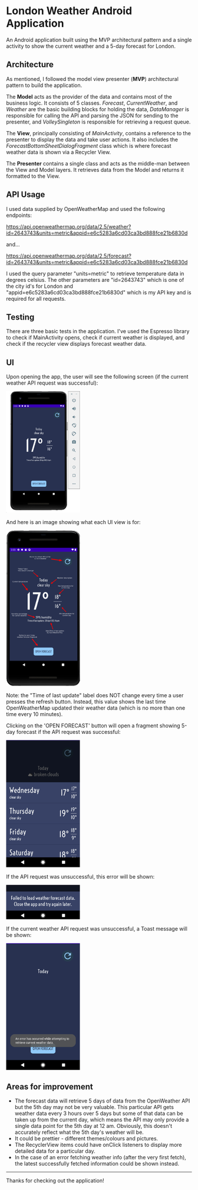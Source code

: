 # London Weather Android Application

An Android application built using the MVP architectural pattern and a single activity to show the current weather and a 5-day forecast for London.

## Architecture

As mentioned, I followed the model view presenter (**MVP**) architectural pattern to build the application. 

The **Model** acts as the provider of the data and contains most of the business logic. It consists of 5 classes. *Forecast*, *CurrentWeather*, and *Weather* are the basic building blocks for holding the data, *DataManager* is responsible for calling the API and parsing the JSON for sending to the presenter, and *VolleySingleton* is responsible for retrieving a request queue. 

The **View**, principally consisting of *MainActivity*, contains a reference to the presenter to display the data and take user actions. It also includes the *ForecastBottomSheetDialogFragment* class which is where forecast weather data is shown via a Recycler View.

The **Presenter** contains a single class and acts as the middle-man between the View and Model layers. It retrieves data from the Model and returns it formatted to the View.

## API Usage

I used data supplied by OpenWeatherMap and used the following endpoints:

https://api.openweathermap.org/data/2.5/weather?id=2643743&units=metric&appid=e6c5283a6cd03ca3bd888fce21b6830d

and...

https://api.openweathermap.org/data/2.5/forecast?id=2643743&units=metric&appid=e6c5283a6cd03ca3bd888fce21b6830d

I used the query parameter "units=metric" to retrieve temperature data in degrees celsius. The other parameters are "id=2643743" which is one of the city id's for London and "appid=e6c5283a6cd03ca3bd888fce21b6830d" which is my API key and is required for all requests.

## Testing

There are three basic tests in the application. I've used the Espresso
library to check if MainActivity opens, check if current weather is displayed, and check if the recycler view displays forecast weather data.

## UI

Upon opening the app, the user will see the following screen (if the current weather API request was successful):

<img src="/images/MainActivity.png" width="200"/>

And here is an image showing what each UI view is for:

<img src="/images/MainActivityLabels.png" width="200"/>

Note: the "Time of last update" label does NOT change every time a user presses the refresh button. Instead, this value shows the last time OpenWeatherMap updated their weather data (which is no more than one time every 10 minutes).

Clicking on the 'OPEN FORECAST' button will open a fragment showing 5-day forecast if the API request was successful:

<img src="/images/ForecastFragment.png" width="200"/>

If the API request was unsuccessful, this error will be shown:

<img src="/images/ForecastFragmentError.png" width="200"/>

If the current weather API request was unsuccessful, a Toast message will be shown:

<img src="/images/CurrentWeatherToastError.png" width="200"/>

## Areas for improvement

- The forecast data will retrieve 5 days of data from the OpenWeather API but the 5th day may not be very valuable. This particular API gets weather data every 3 hours over 5 days but some of that data can be taken up from the current day, which means the API may only provide a single data point for the 5th day at 12 am. Obviously, this doesn't accurately reflect what the 5th day's weather will be.
- It could be prettier - different themes/colours and pictures.
- The RecyclerView items could have onClick listeners to display more detailed data for a particular day.
- In the case of an error fetching weather info (after the very first fetch), the latest successfully fetched information could be shown instead.

---

Thanks for checking out the application!

